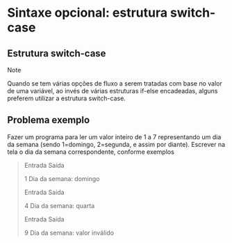 # Sintaxe opcional: estrutura switch-case
## Estrutura switch-case
> [!NOTE]
> Quando se tem várias opções de fluxo a serem tratadas com base no
>valor de uma variável, ao invés de várias estruturas if-else encadeadas,
>alguns preferem utilizar a estrutura switch-case.


## Problema exemplo


Fazer um programa para ler um valor inteiro de 1 a 7 representando um
dia da semana (sendo 1=domingo, 2=segunda, e assim por diante).
Escrever na tela o dia da semana correspondente, conforme exemplos

>Entrada Saída
>
>
>1 Dia da semana: domingo
>
>
>Entrada Saída
>
>
>4 Dia da semana: quarta
>
>
>Entrada Saída
>
>
>9 Dia da semana: valor inválido
